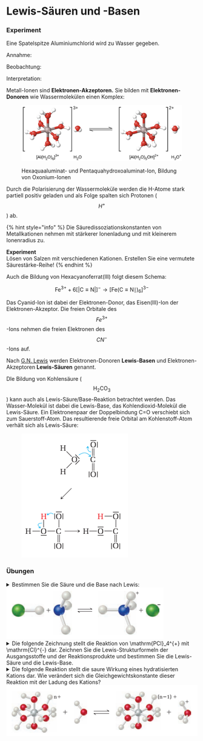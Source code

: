 # Lewis-Säuren und -Basen



### Experiment



Eine Spatelspitze Aluminiumchlorid wird zu Wasser gegeben.

Annahme:&#x20;

Beobachtung:

Interpretation:



Metall-Ionen sind **Elektronen-Akzeptoren.** Sie bilden mit **Elektronen-Donoren** wie Wassermolekülen einen Komplex:

<figure><img src="../.gitbook/assets/image.png" alt=""><figcaption><p>Hexaquaaluminat- und Pentaquahydroxoaluminat-Ion, Bildung von Oxonium-Ionen</p></figcaption></figure>

Durch die Polarisierung der Wassermoleküle werden die H-Atome stark partiell positiv geladen und als Folge spalten sich Protonen ( $$H^+$$) ab.&#x20;

{% hint style="info" %}
Die Säuredissoziationskonstanten von Metallkationen nehmen mit stärkerer Ionenladung und mit kleinerem Ionenradius zu.

**Experiment**\
Lösen von Salzen mit verschiedenen Kationen. Erstellen Sie eine vermutete Säurestärke-Reihe!
{% endhint %}

Auch die Bildung von Hexacyanoferrat(III) folgt diesem Schema:

$$
\mathrm{Fe}^{3+}+6[|\mathrm{C} \equiv \mathrm{N}|]^{-} \longrightarrow\left[\mathrm{Fe}(\mathrm{C} \equiv \mathrm{N} \mid)_6\right]^{3-}
$$

Das Cyanid-Ion ist dabei der Elektronen-Donor, das Eisen(III)-Ion der Elektronen-Akzeptor. Die freien Orbitale des $$Fe^{3+}$$-Ions nehmen die freien Elektronen des $$CN^-$$-Ions auf.

Nach [G.N. Lewis](https://de.wikipedia.org/wiki/Gilbert\_Newton\_Lewis)  werden Elektronen-Donoren **Lewis-Basen** und Elektronen-Akzeptoren **Lewis-Säuren** genannt.

DIe Bildung von Kohlensäure ( $$\mathrm{H}_2 \mathrm{CO}_3$$) kann auch als Lewis-Säure/Base-Reaktion betrachtet werden. Das Wasser-Molekül ist dabei die Lewis-Base, das Kohlendioxid-Molekül die Lewis-Säure. Ein Elektronenpaar der Doppelbindung C=O verschiebt sich zum Sauerstoff-Atom. Das resultierende freie Orbital am Kohlenstoff-Atom verhält sich als Lewis-Säure:

<figure><img src="../.gitbook/assets/image (2).png" alt=""><figcaption></figcaption></figure>



### Übungen

<details>

<summary>Bestimmen Sie die Säure und die Base nach Lewis:<br><img src="../.gitbook/assets/image (3).png" alt=""></summary>



</details>

<details>

<summary>Die folgende Zeichnung stellt die Reaktion von <span class="math">\mathrm{PCl}_4^{+}</span> mit <span class="math">\mathrm{Cl}^{-}</span> dar. Zeichnen Sie die Lewis-Strukturformeln der Ausgangsstoffe und der Reaktionsprodukte und bestimmen Sie die Lewis-Säure und die Lewis-Base.</summary>



</details>

<details>

<summary>Die folgende Reaktion stellt die saure Wirkung eines hydratisierten Kations dar. Wie verändert sich die Gleichgewichtskonstante dieser Reaktion mit der Ladung des Kations?<br> <img src="../.gitbook/assets/image (5).png" alt="" data-size="original"></summary>



</details>




